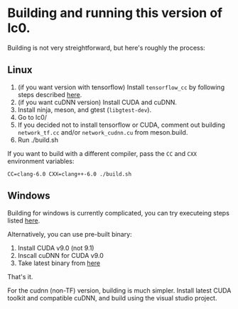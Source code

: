 # Building and running this version of lc0.

Building is not very streightforward, but here's roughly the process:

## Linux

1. (if you want version with tensorflow) Install `tensorflow_cc` by following steps described [here](https://github.com/FloopCZ/tensorflow_cc).
2. (if you want cuDNN version) Install CUDA and cuDNN.
3. Install ninja, meson, and gtest (`libgtest-dev`).
4. Go to lc0/
5. If you decided not to install tensorflow or CUDA, comment out building `network_tf.cc` and/or `network_cudnn.cu` from meson.build.
6. Run ./build.sh

If you want to build with a different compiler, pass the `CC` and `CXX` environment variables:

    CC=clang-6.0 CXX=clang++-6.0 ./build.sh

## Windows

Building for windows is currently complicated, you can try executeing steps listed [here](https://github.com/glinscott/leela-chess/issues/334#issuecomment-382848569).

Alternatively, you can use pre-built binary:

1. Install CUDA v9.0 (not 9.1)
2. Inscall cuDNN for CUDA v9.0
3. Take latest binary from [here](https://crem.xyz/lc0/)

That's it.

For the cudnn (non-TF) version, building is much simpler. Install latest CUDA toolkit and compatible cuDNN, and build using the visual studio project.
